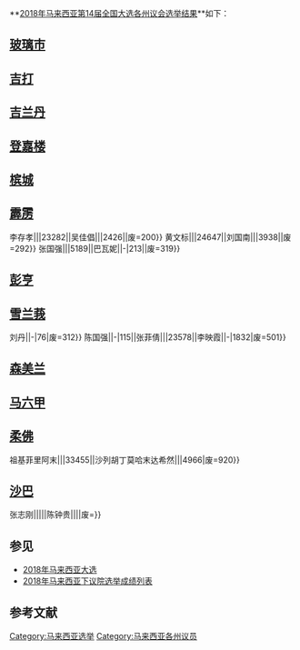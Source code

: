 **[2018年马来西亚第14届全国大选各州议会选举结果](../Page/2018年马来西亚大选.md "wikilink")**如下：

## [玻璃市](../Page/玻璃市.md "wikilink")

## [吉打](../Page/吉打.md "wikilink")

## [吉兰丹](../Page/吉兰丹.md "wikilink")

## [登嘉楼](https://zh.wikipedia.org/wiki/登嘉楼 "wikilink")

## [槟城](../Page/槟城.md "wikilink")

## [霹雳](https://zh.wikipedia.org/wiki/霹雳州 "wikilink")

李存孝|||23282||吴佳倡|||2426||废=200}} 黄文标|||24647||刘国南|||3938||废=292}}             张国强|||5189||巴瓦妮||-|213||废=319}}

## [彭亨](../Page/彭亨.md "wikilink")

## [雪兰莪](https://zh.wikipedia.org/wiki/雪兰莪 "wikilink")

刘丹||-|76|废=312}}             陈国强||-|115||张菲倩|||23578||李映霞||-|1832|废=501}}

## [森美兰](../Page/森美兰.md "wikilink")

## [马六甲](../Page/马六甲.md "wikilink")

## [柔佛](../Page/柔佛.md "wikilink")

祖基菲里阿末|||33455||沙列胡丁莫哈末达希然|||4966|废=920}}

## [沙巴](https://zh.wikipedia.org/wiki/沙巴 "wikilink")

张志刚|||||陈钟贵||||废=}}

## 参见

  - [2018年马来西亚大选](../Page/2018年马来西亚大选.md "wikilink")
  - [2018年马来西亚下议院选举成绩列表](../Page/2018年马来西亚下议院选举成绩列表.md "wikilink")

## 参考文献

[Category:马来西亚选举](https://zh.wikipedia.org/wiki/Category:马来西亚选举 "wikilink") [Category:马来西亚各州议员](https://zh.wikipedia.org/wiki/Category:马来西亚各州议员 "wikilink")